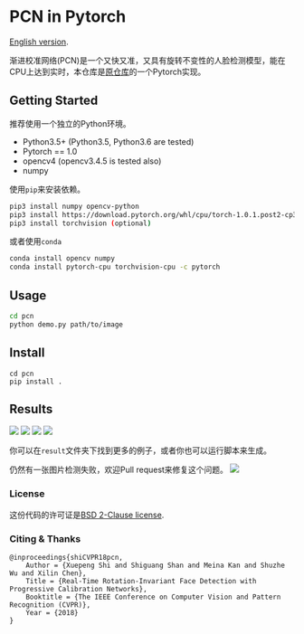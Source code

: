 # PCN in Pytorch

[English version](README.md).

渐进校准网络(PCN)是一个又快又准，又具有旋转不变性的人脸检测模型，能在CPU上达到实时，本仓库是[原仓库](https://github.com/Jack-CV/FaceKit/tree/master/PCN)的一个Pytorch实现。

## Getting Started

推荐使用一个独立的Python环境。
+ Python3.5+ (Python3.5, Python3.6 are tested)
+ Pytorch == 1.0
+ opencv4 (opencv3.4.5 is tested also)
+ numpy

使用`pip`来安装依赖。
```bash
pip3 install numpy opencv-python
pip3 install https://download.pytorch.org/whl/cpu/torch-1.0.1.post2-cp36-cp36m-linux_x86_64.whl
pip3 install torchvision (optional)
```
或者使用`conda`
```bash
conda install opencv numpy
conda install pytorch-cpu torchvision-cpu -c pytorch
```

## Usage
```bash
cd pcn
python demo.py path/to/image 
```

## Install
```
cd pcn
pip install .
```

## Results
<img src="result/ret_5.jpg">
<img src="result/ret_10.jpg">
<img src="result/ret_11.jpg">
<img src="result/ret_25.jpg">

你可以在`result`文件夹下找到更多的例子，或者你也可以运行脚本来生成。

仍然有一张图片检测失败，欢迎Pull request来修复这个问题。
<img src="result/ret_20.jpg">


### License
这份代码的许可证是[BSD 2-Clause license](LICENSE).

### Citing & Thanks
    @inproceedings{shiCVPR18pcn,
        Author = {Xuepeng Shi and Shiguang Shan and Meina Kan and Shuzhe Wu and Xilin Chen},
        Title = {Real-Time Rotation-Invariant Face Detection with Progressive Calibration Networks},
        Booktitle = {The IEEE Conference on Computer Vision and Pattern Recognition (CVPR)},
        Year = {2018}
    }